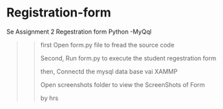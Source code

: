 # Registration-form

Se Assignment 2 Regestration form Python -MyQql

>> first Open form.py file to fread the source code 
>> 
>> Second, Run form.py to execute the student regestration form
>> 
>> then, Connectd the mysql data base vai XAMMP 
>> 
>> Open screenshots folder to view the ScreenShots of Form
>> 
>> by hrs
>> 
